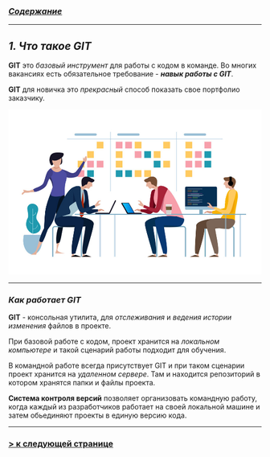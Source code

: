 ### [***Содержание***](../readmy.md)
---
## ***1. Что такое GIT***

**GIT** это *базовый инструмент* для работы с кодом в команде. 
Во многих вакансиях есть обязательное требование - ***навык работы с GIT***.

**GIT** для новичка это *прекрасный* способ показать свое портфолио заказчику.

![git-command](../assets/developmentteam3.jpg)

---

### ***Как работает GIT***

**GIT** - консольная утилита, для *отслеживания* и *ведения истории изменения* файлов в проекте.

При базовой работе с кодом, проект хранится на *локальном компьютере* и такой сценарий работы подходит для обучения.

В командной работе всегда присутствует GIT и при таком сценарии проект хранится на *удаленном сервере*. Там и находится репозиторий в котором хранятся папки и файлы проекта.

**Система контроля версий** позволяет организовать командную работу, когда каждый из разработчиков работает на своей локальной машине и затем обьединяют проекты в единую версию кода. 

---

### [**> к следующей странице**](./download.md)